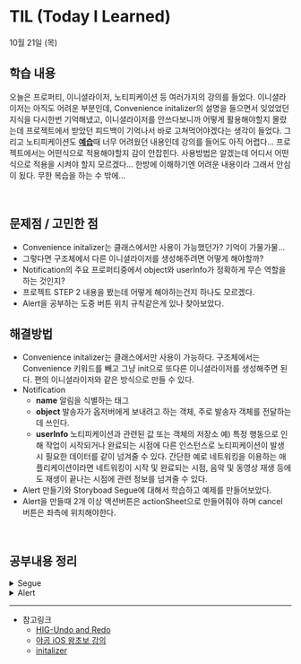 # TIL (Today I Learned)

10월 21일 (목)

## 학습 내용
오늘은 프로퍼티, 이니셜라이저, 노티피케이션 등 여러가지의 강의를 들었다. 이니셜라이저는 아직도 어려운 부분인데, Convenience initalizer의 설명을 들으면서 잊었었던 지식을 다시한번 기억해냈고, 이니셜라이저를 안쓰다보니까 어떻게 활용해야할지 몰랐는데 프로젝트에서 받았던 피드백이 기억나서 바로 고쳐먹어야겠다는 생각이 들었다. 그리고 노티피케이션도 [**예습**](https://github.com/leeari95/TIL/blob/main/2021-10/211020%20KVC%2C%20Notification%2C%20NotificationCenter.md)때 너무 어려웠던 내용인데 강의를 들어도 아직 어렵다... 프로젝트에서는 어떤식으로 적용해야할지 감이 안잡힌다. 사용방법은 알겠는데 어디서 어떤식으로 적용을 시켜야 할지 모르겠다... 한방에 이해하기엔 어려운 내용이라 그래서 안심이 됬다. 무한 복습을 하는 수 밖에...

&nbsp;

## 문제점 / 고민한 점
- Convenience initalizer는 클래스에서만 사용이 가능했던가? 기억이 가물가물...
- 그렇다면 구조체에서 다른 이니셜라이저를 생성해주려면 어떻게 해야할까?
- Notification의 주요 프로퍼티중에서 object와 userInfo가 정확하게 무슨 역할을 하는 것인지?
- 프로젝트 STEP 2 내용을 봤는데 어떻게 해야하는건지 하나도 모르겠다.
- Alert을 공부하는 도중 버튼 위치 규칙같은게 있나 찾아보았다.

## 해결방법
- Convenience initalizer는 클래스에서만 사용이 가능하다. 구조체에서는 Convenience 키워드를 빼고 그냥 init으로 또다른 이니셜라이저를 생성해주면 된다. 편의 이니셜라이저와 같은 방식으로 만들 수 있다.
- Notification
    - **name** 알림을 식별하는 태그
    - **object** 발송자가 옵저버에게 보내려고 하는 객체, 주로 발송자 객체를 전달하는데 쓰인다.
    - **userInfo** 노티피케이션과 관련된 값 또는 객체의 저장소
    예) 특정 행동으로 인해 작업이 시작되거나 완료되는 시점에 다른 인스턴스로 노티피케이션이 발생 시 필요한 데이터를 같이 넘겨줄 수 있다. 간단한 예로 네트워킹을 이용하는 애플리케이션이라면 네트워킹이 시작 및 완료되는 시점, 음악 및 동영상 재생 등에도 재생이 끝나는 시점에 관련 정보를 넘겨줄 수 있다.
- Alert 만들기와 Storyboad Segue에 대해서 학습하고 예제를 만들어보았다.
- Alert을 만들때 2개 이상 액션버튼은 actionSheet으로 만들어줘야 하며 cancel 버튼은 좌측에 위치해야한다.


&nbsp;

## 공부내용 정리
<details>
<summary>Segue</summary>
<div markdown="1">

# 인터페이스 빌더에서 직접 연결하기

-  일단 2개의 View Controller를 준비한 후 ‘Go to B’ 버튼을 올려준다.
&nbsp;
-  그리고 ‘Go to B’ 버튼을 선택 후 Ctrl 키를 누른채로 B View Controller로 드래그를 하면 연결할 수 있는 Segue의 종류가 뜬다.

![](https://i.imgur.com/iOCdlT5.gif)

&nbsp;

- Segue로 Show를 선택하면 화살표가 하나 생기는데, 이게 Segue가 연결되었다는 의미이고, Segue를 선택한 후 Inspector에서 여러 설정을 바꿀 수도 있다.

![](https://i.imgur.com/QQzdEg6.png)

&nbsp;
- 결과 화면
이 예제에서는 Modal처럼 화면이 아래서 올라오는데, 옆으로 넘어가는 효과를 적용하려면 A ViewController를 Navigation Controller에 Embed 해주어야 한다.

![](https://i.imgur.com/edhPXRj.gif)

---

직접 연결하는 방법은 ViewController 간의 상관관계를 직관적으로 알기는 좋지만 코드 내에서 ViewController 간의 관계에 따라 코드를 작성하기는 좀 어렵다. 그리고 하다보면 내가 Segue를 어디에 연결했는지 계속 확인해야하고, 처음에 연결할 때는 편리하긴 하지만 뒤로 갈수록 불편한 점이 많다.)

또한 Segue가 여러개 필요하다던지 ViewController 간의 데이터 전달이 필요하다던지 할 때는 performSegue나 present를 쓰는 것이 훨씬 편하다.

---

# Segue의 Identifier 설정 후 코드에서 performSegue 하기

이번에는 Inspector에서 Segue의 Identifier를 설정한 후 코드에서 화면 전환이 필요한 때에 performSegue 메소드를 사용하여 Segue 객체를 생성해보자.

* 우선 위의 예제처럼 스토리보드에서 Segue를 연결해준다. 근데 Button에서 Ctrl로 끌어가는 것이 아니라 A View Controller의 위에있는 버튼에서 끌고 간다.

![](https://i.imgur.com/KjEibf7.gif)

&nbsp;

* 그리고 Segue 화살표를 누른다.

![](https://i.imgur.com/QpQ39Rd.png)

&nbsp;
* Inspector에 보면 Segue의 Identifier를 설정할 수 있다.

![](https://i.imgur.com/P45hMeT.png)

&nbsp;
* 그리고 ‘Go to B’ 버튼을 IBAction 메서드를 만들어 준 후 메소드 안에서 performSegue(withIdentifier: sender:) 를 구현해준다. 이렇게 하면 내가 원하는 Segue의 identifier를 넣어주기만 하면 원하는 View로의 전환이 가능하다.

![](https://i.imgur.com/WobhDWx.gif)

![](https://i.imgur.com/2dhh3c7.gif)

&nbsp;
> performSegue 메소드가 실행되기 전에 prepare(for segue: sender:) 메소드가 항상 먼저 실행되는데, ViewController 간에 데이터를 전달해야 할 때 이 prepare(for segue: sender:)를 이용한다.

&nbsp;
# StoryBoard ID 설정 후 코드에서 present 하기

이번에는 Ctrl로 드래그앤드롭 하여 Segue를 연결해줄 필요 없이 각 ViewController의 StoryBoard ID를 지정해주고 코드에서 present(_: animated: completion:) 라는 메서드를 이용해보자.
&nbsp;
* B View Controller를 선택 후 Inspector에서 Identity > Storyboard ID를 “ViewB”로 설정해준다.

![](https://i.imgur.com/wjFDUI5.png)

&nbsp;
* IBAction 버튼 메서드 내부에서 instantiateViewController(identifier:) 메서드를 이용하여 UIViewController를 가져온다. 이때 옵셔널 타입이므로 옵셔널 바인딩해준다.
```swift
@IBAction func goToB(_ sender: UIButton) {
    guard let viewB = self.storyboard?.instantiateViewController(identifier: "ViewB") else {
        return
    }
    present(viewB, animated: true, completion: nil)
}
```
&nbsp;
* 그런 다음 위와 같이 present 메소드를 써서 ViewB를 보여달라고 말하면 된다.


</div>
</details>
<details>
<summary>Alert</summary>
<div markdown="1">

알림창을 만들어보자.

# IBAction 만들기

* 버튼을 Ctrl을 누르면서 코드쪽으로 드래그하면 된다.

![](https://i.imgur.com/lSNTWk6.png)

&nbsp;
* Name칸을 채워주고, Type을 UIButton으로 설정해준 뒤 Connect 버튼을 클릭해준다.

![](https://i.imgur.com/Th6xCfz.png)

&nbsp;
* 그럼 이러한 함수가 뙇! 생기는데 이 내부에다가 코드를 적어줄 것이다.

![](https://i.imgur.com/TXDwzpA.png)

&nbsp;
## Alert 제목과 메세지내용 만들기.

```swift
let alret = UIAlertController(title: "알림", message: "알림창 내용", preferredStyle: .alert)
```

위와 같이 UIAlertController를 이용하여 파라미터를 채워준다. preferredStyle은 아래와 같이 두가지가 있다.

&nbsp;
* Alert 

![](https://i.imgur.com/SgDL69z.png)

&nbsp;
* actionSheet

![](https://i.imgur.com/3MCmYER.png)

&nbsp;
## Alert에 들어갈 액션버튼 만들기

위 사진과 같은 Yes, No 같은 버튼을 따로 구현해줘야 한다.

```swift
let yes = UIAlertAction(title: "Yes", style: .default, handler: nil)
let no = UIAlertAction(title: "No", style: .destructive, handler: nil)
```
### style

* cancel과 default는 글씨 굵기 빼고 동일하다. 
* destructive는 빨간 글씨로 표시된다.
&nbsp;

### handler

* 버튼을 눌렀을 때 실행해야하는 행동을 추가하는 부분이다. 추가를 하겠다면 

![](https://i.imgur.com/iWQ02Mr.png)
&nbsp;

* 이 파란색 부분에서 엔터를 치면

![](https://i.imgur.com/X1e0pjp.png)
&nbsp;

* 이렇게 클로저가 생기는데 내부에 코드를 작성해주면 된다.
&nbsp;
나는 아무것도 안할거기 때문에 nil을 넣어주었다.
&nbsp;
## 만들어준 UIAlertController와 UIAlertAction을 연결해주기

지금까지 alert의 제목과 메세지, 그리고 액션버튼을 만들어주었다.
이것들을 합쳐주는 작업이 필요하다.
```swift
alret.addAction(no)
alret.addAction(yes)
```
이렇게 말이다.
&nbsp;
## alert view를 화면에 뜨게 만들어주기

```swift
present(alret, animated: true, completion: nil)
```
Present 메서드를 통해서 alert을 뜨게 만들어준다.
### animated
animated를 true하면 애니메이션 같이 부드럽게 뜨고, false로 하면 그냥 빡!!! 하고 나타난다.
잘 모르겠다면 true, false를 바꿔가면서 테스트 해보자.

### completion
이것도 위에서 봤던 핸들러랑 같은 의미의 파라미터다.

![](https://i.imgur.com/fpbegh7.png)

ompletion을 위와 같은 방법으로 엔터를 친다면 위와 같이 클로저가 생기면서 코드를 적을 수 있다.
해당 alret이 성공적으로 수행되고 나서 이 함수가 끝난 뒤 뭘 할거냐? 라고 지정해주는 부분이라고 보면 된다.

&nbsp;
## 요약
1. 만들고 싶은 alert을 만든다
`let alret = UIAlertController(title: "알림", message: "알림창 내용", preferredStyle: .alert)`
2. 액션 버튼을 만든다.
`let yes = UIAlertAction(title: "Yes", style: .default, handler: nil)`
`let no = UIAlertAction(title: "No", style: .destructive, handler: nil)`
3. alert 컨트롤러와 내가 만든 액션버튼을 addAction 메서드를 이용해서 바인딩해준다.
`alret.addAction(no)`
`alret.addAction(yes)`
4. present 한다.
`present(alret, animated: true, completion: nil)`
&nbsp;
## 주의해야할 점
1. alert에 추가하는 순서대로 왼쪽부터 나타나게 된다.
alertAction을 만드는 순서는 상관없고 추가하는 순서가 중요하다.
2.  UIAlertController 안에 UIAlertActionStyle이 cancel인 액션버튼이 두개이상 들어갈 수 없다.
3. 액션버튼을 두가지 이상으로 사용하고 싶다면 .alert 대신 .actionSheet style을 사용한다.
&nbsp;
## Full Code
```swift
    @IBAction func printAlret(_ sender: UIButton) {
        let alret = UIAlertController(title: "알림", message: "알림창 내용", preferredStyle: .alert)
        let yes = UIAlertAction(title: "Yes", style: .default, handler: nil)
        let no = UIAlertAction(title: "No", style: .destructive, handler: nil)
        
        alret.addAction(no)
        alret.addAction(yes)

        present(alret, animated: true, completion: nil)
    }
```


</div>
</details>

---

- 참고링크
    - [HIG-Undo and Redo](https://developer.apple.com/design/human-interface-guidelines/ios/user-interaction/undo-and-redo/)
    - [야곰 iOS 왕초보 강의](https://yagom.net/courses/ios-starter-uikit/)
    - [initalizer](https://docs.swift.org/swift-book/LanguageGuide/Initialization.html)
